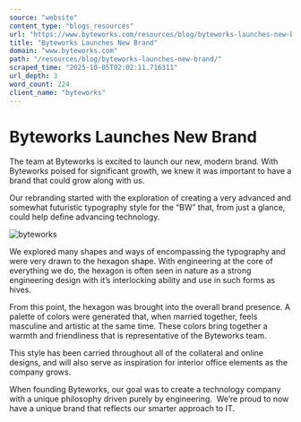 ```yaml
---
source: "website"
content_type: "blogs_resources"
url: "https://www.byteworks.com/resources/blog/byteworks-launches-new-brand/"
title: "Byteworks Launches New Brand"
domain: "www.byteworks.com"
path: "/resources/blog/byteworks-launches-new-brand/"
scraped_time: "2025-10-05T02:02:11.716311"
url_depth: 3
word_count: 224
client_name: "byteworks"
---
```


# Byteworks Launches New Brand

The team at Byteworks is excited to launch our new, modern brand. With Byteworks poised for significant growth, we knew it was important to have a brand that could grow along with us.

Our rebranding started with the exploration of creating a very advanced and somewhat futuristic typography style for the “BW” that, from just a glance, could help define advancing technology.

![byteworks](https://m8th.byteworks.com/wp-content/uploads/2014/03/byteworks.jpg)

We explored many shapes and ways of encompassing the typography and were very drawn to the hexagon shape. With engineering at the core of everything we do, the hexagon is often seen in nature as a strong engineering design with it’s interlocking ability and use in such forms as hives.

From this point, the hexagon was brought into the overall brand presence. A palette of colors were generated that, when married together, feels masculine and artistic at the same time. These colors bring together a warmth and friendliness that is representative of the Byteworks team.

This style has been carried throughout all of the collateral and online designs, and will also serve as inspiration for interior office elements as the company grows.

When founding Byteworks, our goal was to create a technology company with a unique philosophy driven purely by engineering.  We’re proud to now have a unique brand that reflects our smarter approach to IT.
